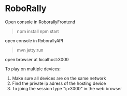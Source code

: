 # RoboRally

Open console in RoborallyFrontend
>npm install
>npm start

open console in RoborallyAPI
>mvn jetty:run

open browser at localhost:3000

To play on multiple devices: 
1) Make sure all devices are on the same network
2) Find the private ip adress of the hosting device
3) To joing the session type "ip:3000" in the web browser

